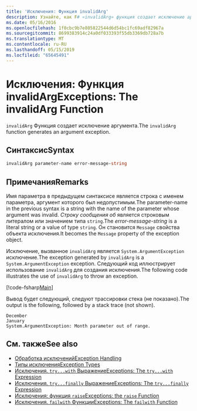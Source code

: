 ```yaml
---
title: 'Исключения: Функция invalidArg'
description: Узнайте, как F# «invalidArg» функция создает исключение аргумента.
ms.date: 05/16/2016
ms.openlocfilehash: 1f0cbc9b7e805822544d6d54bc1fc69adf82967a
ms.sourcegitcommit: 8699383914c24a0df033393f55db3369db728a7b
ms.translationtype: MT
ms.contentlocale: ru-RU
ms.lasthandoff: 05/15/2019
ms.locfileid: "65645491"
---
```

# <a name="exceptions-the-invalidarg-function"></a><span data-ttu-id="b3f4d-103">Исключения: Функция invalidArg</span><span class="sxs-lookup"><span data-stu-id="b3f4d-103">Exceptions: The invalidArg Function</span></span>

<span data-ttu-id="b3f4d-104">`invalidArg` Функция создает исключение аргумента.</span><span class="sxs-lookup"><span data-stu-id="b3f4d-104">The `invalidArg` function generates an argument exception.</span></span>

## <a name="syntax"></a><span data-ttu-id="b3f4d-105">Синтаксис</span><span class="sxs-lookup"><span data-stu-id="b3f4d-105">Syntax</span></span>

```fsharp
invalidArg parameter-name error-message-string
```

## <a name="remarks"></a><span data-ttu-id="b3f4d-106">Примечания</span><span class="sxs-lookup"><span data-stu-id="b3f4d-106">Remarks</span></span>

<span data-ttu-id="b3f4d-107">Имя параметра в предыдущем синтаксисе является строка с именем параметра, аргумент которого был недопустимым.</span><span class="sxs-lookup"><span data-stu-id="b3f4d-107">The parameter-name in the previous syntax is a string with the name of the parameter whose argument was invalid.</span></span> <span data-ttu-id="b3f4d-108">*Строку сообщения об* является строковым литералом или значением типа `string`.</span><span class="sxs-lookup"><span data-stu-id="b3f4d-108">The *error-message-string* is a literal string or a value of type `string`.</span></span> <span data-ttu-id="b3f4d-109">Он становится `Message` свойства объекта исключения.</span><span class="sxs-lookup"><span data-stu-id="b3f4d-109">It becomes the `Message` property of the exception object.</span></span>

<span data-ttu-id="b3f4d-110">Исключение, вызванное `invalidArg` является `System.ArgumentException` исключение.</span><span class="sxs-lookup"><span data-stu-id="b3f4d-110">The exception generated by `invalidArg` is a `System.ArgumentException` exception.</span></span> <span data-ttu-id="b3f4d-111">Следующий код иллюстрирует использование `invalidArg` для создания исключения.</span><span class="sxs-lookup"><span data-stu-id="b3f4d-111">The following code illustrates the use of `invalidArg` to throw an exception.</span></span>

[!code-fsharp[Main](../../../../samples/snippets/fsharp/lang-ref-2/snippet6101.fs)]

<span data-ttu-id="b3f4d-112">Вывод будет следующий, следуют трассировки стека (не показано).</span><span class="sxs-lookup"><span data-stu-id="b3f4d-112">The output is the following, followed by a stack trace (not shown).</span></span>

```
December
January
System.ArgumentException: Month parameter out of range.
```

## <a name="see-also"></a><span data-ttu-id="b3f4d-113">См. также</span><span class="sxs-lookup"><span data-stu-id="b3f4d-113">See also</span></span>

- [<span data-ttu-id="b3f4d-114">Обработка исключений</span><span class="sxs-lookup"><span data-stu-id="b3f4d-114">Exception Handling</span></span>](index.md)
- [<span data-ttu-id="b3f4d-115">Типы исключения</span><span class="sxs-lookup"><span data-stu-id="b3f4d-115">Exception Types</span></span>](exception-types.md)
- [<span data-ttu-id="b3f4d-116">Исключения. `try...with` Выражение</span><span class="sxs-lookup"><span data-stu-id="b3f4d-116">Exceptions: The `try...with` Expression</span></span>](the-try-with-expression.md)
- [<span data-ttu-id="b3f4d-117">Исключения. `try...finally` Выражение</span><span class="sxs-lookup"><span data-stu-id="b3f4d-117">Exceptions: The `try...finally` Expression</span></span>](the-try-finally-expression.md)
- [<span data-ttu-id="b3f4d-118">Исключения: функция `raise`</span><span class="sxs-lookup"><span data-stu-id="b3f4d-118">Exceptions: the `raise` Function</span></span>](the-raise-function.md)
- [<span data-ttu-id="b3f4d-119">Исключения. `failwith` Функции</span><span class="sxs-lookup"><span data-stu-id="b3f4d-119">Exceptions: The `failwith` Function</span></span>](the-failwith-function.md)
